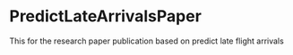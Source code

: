 # PredictLateArrivalsPaper
This for the research paper publication based on predict late flight arrivals
